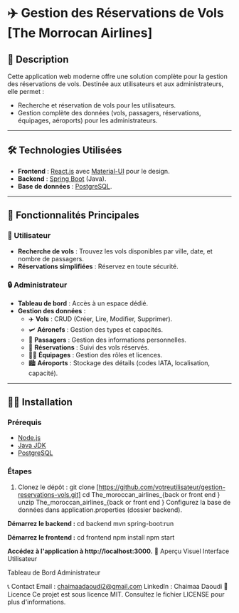 # ✈️ Gestion des Réservations de Vols [The Morrocan Airlines]

## 🌟 Description

Cette application web moderne offre une solution complète pour la gestion des réservations de vols. Destinée aux utilisateurs et aux administrateurs, elle permet :
- Recherche et réservation de vols pour les utilisateurs.
- Gestion complète des données (vols, passagers, réservations, équipages, aéroports) pour les administrateurs.

---

## 🛠️ Technologies Utilisées

- **Frontend** : [React.js](https://reactjs.org/) avec [Material-UI](https://mui.com/) pour le design.
- **Backend** : [Spring Boot](https://spring.io/projects/spring-boot) (Java).
- **Base de données** : [PostgreSQL](https://www.postgresql.org/).

---

## 🚀 Fonctionnalités Principales

### 👤 Utilisateur
- **Recherche de vols** : Trouvez les vols disponibles par ville, date, et nombre de passagers.
- **Réservations simplifiées** : Réservez en toute sécurité.

### 🔒 Administrateur
- **Tableau de bord** : Accès à un espace dédié.
- **Gestion des données** :
  - ✈️ **Vols** : CRUD (Créer, Lire, Modifier, Supprimer).
  - 🛩️ **Aéronefs** : Gestion des types et capacités.
  - 👥 **Passagers** : Gestion des informations personnelles.
  - 📅 **Réservations** : Suivi des vols réservés.
  - 👨‍✈️ **Équipages** : Gestion des rôles et licences.
  - 🏙️ **Aéroports** : Stockage des détails (codes IATA, localisation, capacité).

---

## 🧑‍💻 Installation

### **Prérequis**
- [Node.js](https://nodejs.org/)
- [Java JDK](https://www.oracle.com/java/technologies/javase-downloads.html)
- [PostgreSQL](https://www.postgresql.org/)

### **Étapes**
1. Clonez le dépôt :
   git clone [https://github.com/votreutilisateur/gestion-reservations-vols.git]
   cd The_moroccan_airlines_{back or front end }
   unzip The_moroccan_airlines_{back or front end }
   Configurez la base de données dans application.properties (dossier backend).

**Démarrez le backend :**
cd backend
mvn spring-boot:run

**Démarrez le frontend :**
cd frontend
npm install
npm start

**Accédez à l'application à http://localhost:3000.**
📸 Aperçu Visuel
Interface Utilisateur

Tableau de Bord Administrateur

📞 Contact
Email : chaimaadaoudi2@gmail.com
LinkedIn : Chaimaa Daoudi
📜 Licence
Ce projet est sous licence MIT. Consultez le fichier LICENSE pour plus d'informations.
